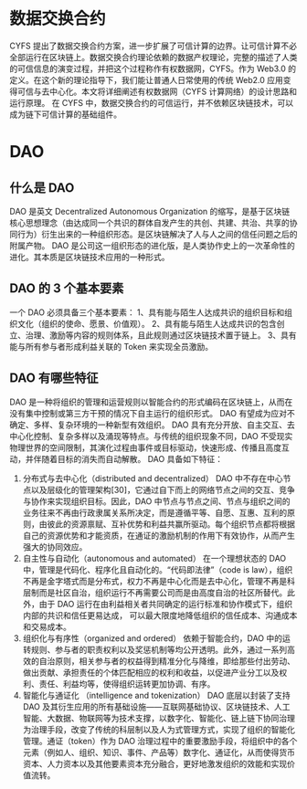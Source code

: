 # 数据交换合约

CYFS 提出了数据交换合约方案，进一步扩展了可信计算的边界。让可信计算不必全部运行在区块链上。数据交换合约理论依赖的数据产权理论，完整的描述了人类的可信信息的演变过程，并把这个过程称作有权数据网，CYFS。作为 Web3.0 的定义。在这个新的理论指导下，我们能让普通人日常使用的传统 Web2.0 应用变得可信与去中心化。本文将详细阐述有权数据网（CYFS 计算网络）的设计思路和运行原理。
在 CYFS 中，数据交换合约的可信运行，并不依赖区块链技术，可以成为链下可信计算的基础组件。

# DAO

## 什么是 DAO

DAO 是英文 Decentralized Autonomous Organization 的缩写，是基于区块链核心思想理念（由达成同一个共识的群体自发产生的共创、共建、共治、共享的协同行为）衍生出来的一种组织形态。是区块链解决了人与人之间的信任问题之后的附属产物。
DAO 是公司这一组织形态的进化版，是人类协作史上的一次革命性的进化。其本质是区块链技术应用的一种形式。

## DAO 的 3 个基本要素

一个 DAO 必须具备三个基本要素：
1、具有能与陌生人达成共识的组织目标和组织文化（组织的使命、愿景、价值观）。
2、具有能与陌生人达成共识的包含创立、治理、激励等内容的规则体系，且此规则通过区块链技术置于链上。
3、具有能与所有参与者形成利益关联的 Token 来实现全员激励。

## DAO 有哪些特征

DAO 是一种将组织的管理和运营规则以智能合约的形式编码在区块链上，从而在没有集中控制或第三方干预的情况下自主运行的组织形式。
DAO 有望成为应对不确定、多样、复杂环境的一种新型有效组织。
DAO 具有充分开放、自主交互、去中心化控制、复杂多样以及涌现等特点。与传统的组织现象不同，DAO 不受现实物理世界的空间限制，其演化过程由事件或目标驱动，快速形成、传播且高度互动，并伴随着目标的消失而自动解散。
DAO 具备如下特征：

1. 分布式与去中心化（distributed and decentralized）
   DAO 中不存在中心节点以及层级化的管理架构[30]，它通过自下而上的网络节点之间的交互、竞争与协作来实现组织目标。因此，DAO 中节点与节点之间、节点与组织之间的业务往来不再由行政隶属关系所决定，而是遵循平等、自愿、互惠、互利的原则，由彼此的资源禀赋、互补优势和利益共赢所驱动。每个组织节点都将根据自己的资源优势和才能资质，在通证的激励机制的作用下有效协作，从而产生强大的协同效应。
2. 自主性与自动化（autonomous and automated）
   在一个理想状态的 DAO 中，管理是代码化、程序化且自动化的。“代码即法律”（code is law），组织不再是金字塔式而是分布式，权力不再是中心化而是去中心化，管理不再是科层制而是社区自治，组织运行不再需要公司而是由高度自治的社区所替代。此外，由于 DAO 运行在由利益相关者共同确定的运行标准和协作模式下，组织内部的共识和信任更易达成， 可以最大限度地降低组织的信任成本、沟通成本和交易成本。
3. 组织化与有序性（organized and ordered）
   依赖于智能合约，DAO 中的运转规则、参与者的职责权利以及奖惩机制等均公开透明。此外，通过一系列高效的自治原则，相关参与者的权益得到精准分化与降维，即给那些付出劳动、做出贡献、承担责任的个体匹配相应的权利和收益，以促进产业分工以及权利、责任、利益均等，使得组织运转更加协调、有序。
4. 智能化与通证化 （intelligence and tokenization）
   DAO 底层以封装了支持 DAO 及其衍生应用的所有基础设施——互联网基础协议、区块链技术、人工智能、大数据、物联网等为技术支撑，以数字化、智能化、链上链下协同治理为治理手段，改变了传统的科层制以及人为式管理方式，实现了组织的智能化管理。通证（token）作为 DAO 治理过程中的重要激励手段，将组织中的各个元素（例如人、组织、知识、事件、产品等）数字化、通证化，从而使得货币资本、人力资本以及其他要素资本充分融合，更好地激发组织的效能和实现价值流转。
